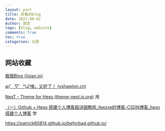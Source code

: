 ```yaml
---
layout: post
title: 好看的blog
date: 2021-08-02
Author: 南念
tags: [blog, website]
comments: true
toc: true
categories: 记录
---
```




## 网站收藏







[极限Blog (jixian.io)](https://www.jixian.io/)

[φ(゜▽゜*)♪咦，又好了！ (yshawlon.cn)](https://www.yshawlon.cn/#indexCard)

[NexT - Theme for Hexo (theme-next.js.org)](https://theme-next.js.org/)  用

[（一）Github + Hexo 搭建个人博客超详细教程_feezxe的博客-CSDN博客_hexo搭建个人博客](https://blog.csdn.net/weixin_45682081/article/details/104482737)  学

https://patrick60814.github.io/beforbad.github.io/

<!-- more -->


